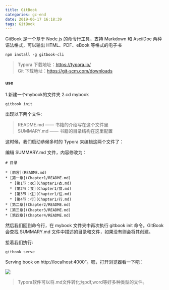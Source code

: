 ```yaml
---
title: GitBook
categories: gc-end
date: 2019-06-17 16:18:39
tags: GitBook
---
```


GitBook 是一个基于 Node.js 的命令行工具，支持 Markdown 和 AsciiDoc 两种语法格式，可以输出 HTML、PDF、eBook 等格式的电子书

```shell
npm install -g gitbook-cli
```

> Typora 下载地址：https://typora.io/   
Git 下载地址：https://git-scm.com/downloads
<!-- more -->
#### use

1.新建一个mybook的文件夹
2.cd mybook
```shell
gitbook init
```
出现以下两个文件: 
> README.md —— 书籍的介绍写在这个文件里   
SUMMARY.md —— 书籍的目录结构在这里配置

这时候，我们启动恭候多时的 Typora 来编辑这两个文件了：

编辑 SUMMARY.md 文件，内容修改为：
```shell
# 目录

* [前言](README.md)
* [第一章](Chapter1/README.md)
  * [第1节：衣](Chapter1/衣.md)
  * [第2节：食](Chapter1/食.md)
  * [第3节：住](Chapter1/住.md)
  * [第4节：行](Chapter1/行.md)
* [第二章](Chapter2/README.md)
* [第三章](Chapter3/README.md)
* [第四章](Chapter4/README.md)
```

然后我们回到命令行，在 mybook 文件夹中再次执行 gitbook init 命令。GitBook 会查找 SUMMARY.md 文件中描述的目录和文件，如果没有则会将其创建。

接着我们执行:
```shell
gitbook serve
```
Serving book on http://localhost:4000”。嗯，打开浏览器看一下吧：

<img src="/images/img-folder/8.png">

> Typora软件可以将.md文件转化为pdf,word等好多种类型的文件。


